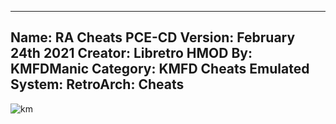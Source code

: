 -----------------------
Name: RA Cheats PCE-CD
Version: February 24th 2021
Creator: Libretro
HMOD By: KMFDManic
Category: KMFD Cheats
Emulated System: RetroArch: Cheats
-----------------------
![km](https://i.imgur.com/FQdvO1C.png)
